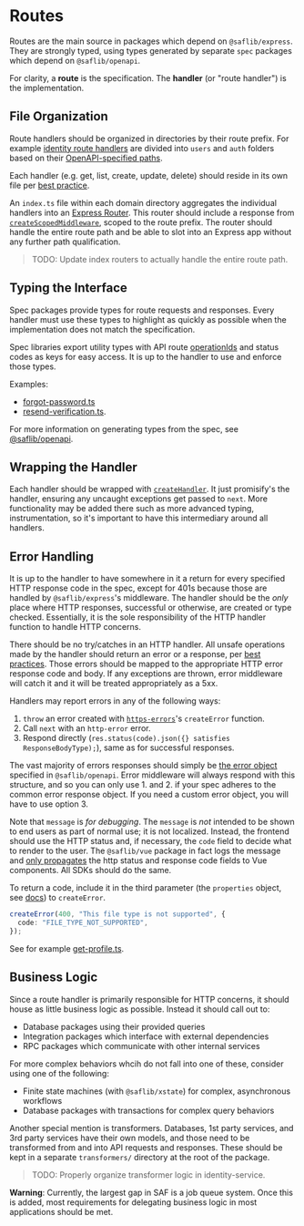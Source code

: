 # Routes

Routes are the main source in packages which depend on `@saflib/express`. They are strongly typed, using types generated by separate `spec` packages which depend on `@saflib/openapi`.

For clarity, a **route** is the specification. The **handler** (or "route handler") is the implementation.

## File Organization

Route handlers should be organized in directories by their route prefix. For example [identity route handlers](https://github.com/sderickson/saflib/tree/f1864114bbd38b20996ea0dfe486767dff42d3b2/identity/identity-service/routes) are divided into `users` and `auth` folders based on their [OpenAPI-specified paths](https://github.com/sderickson/saflib/blob/f1864114bbd38b20996ea0dfe486767dff42d3b2/identity/identity-spec/openapi.yaml).

Each handler (e.g. get, list, create, update, delete) should reside in its own file per [best practice](../../best-practices.md#keep-files-small).

An `index.ts` file within each domain directory aggregates the individual handlers into an [Express Router](https://expressjs.com/en/5x/api.html#router). This router should include a response from [`createScopedMiddleware`](http://docs.saf-demo.online/express/docs/ref/functions/createScopedMiddleware.html), scoped to the route prefix. The router should handle the entire route path and be able to slot into an Express app without any further path qualification.

> TODO: Update index routers to actually handle the entire route path.

## Typing the Interface

Spec packages provide types for route requests and responses. Every handler must use these types to highlight as quickly as possible when the implementation does not match the specification.

Spec libraries export utility types with API route [operationIds](https://swagger.io/docs/specification/v3_0/paths-and-operations/#operationid) and status codes as keys for easy access. It is up to the handler to use and enforce those types.

Examples:

- [forgot-password.ts](https://github.com/sderickson/saflib/blob/37d619bf41fe2922880dee7483b9fb9690d2ee1b/identity/identity-service/routes/auth/forgot-password.ts)
- [resend-verification.ts](https://github.com/sderickson/saflib/blob/2025-08-13-update-docs/identity/identity-service/routes/auth/resend-verification.ts).

For more information on generating types from the spec, see [@saflib/openapi](../../openapi/docs/01-overview.md).

## Wrapping the Handler

Each handler should be wrapped with [`createHandler`](https://github.com/sderickson/saflib/blob/6070cd5d0bb8d44b7114c0b7dd9b318bd9b1de4a/express/src/handler.ts). It just promisify's the handler, ensuring any uncaught exceptions get passed to `next`. More functionality may be added there such as more advanced typing, instrumentation, so it's important to have this intermediary around all handlers.

## Error Handling

It is up to the handler to have somewhere in it a return for every specified HTTP response code in the spec, except for 401s because those are handled by `@saflib/express`'s middleware. The handler should be the _only_ place where HTTP responses, successful or otherwise, are created or type checked. Essentially, it is the sole responsibility of the HTTP handler function to handle HTTP concerns.

There should be no try/catches in an HTTP handler. All unsafe operations made by the handler should return an error or a response, per [best practices](../../best-practices.md#return-errors). Those errors should be mapped to the appropriate HTTP error response code and body. If any exceptions are thrown, error middleware will catch it and it will be treated appropriately as a 5xx.

Handlers may report errors in any of the following ways:

1. `throw` an error created with [`https-errors`](https://www.npmjs.com/package/http-errors)'s `createError` function.
2. Call `next` with an `http-error` error.
3. Respond directly (`res.status(code).json({} satisfies ResponseBodyType);`), same as for successful responses.

The vast majority of errors responses should simply be [the error object](https://github.com/sderickson/saflib/blob/37d619bf41fe2922880dee7483b9fb9690d2ee1b/openapi/schemas/error.yaml) specified in `@saflib/openapi`. Error middleware will always respond with this structure, and so you can only use 1. and 2. if your spec adheres to the common error response object. If you need a custom error object, you will have to use option 3.

Note that `message` is _for debugging_. The `message` is _not_ intended to be shown to end users as part of normal use; it is not localized. Instead, the frontend should use the HTTP status and, if necessary, the `code` field to decide what to render to the user. The `@saflib/vue` package in fact logs the message and [only propagates](https://github.com/sderickson/saflib/blob/e75a8597ae497ea8d422dab1a1e96f41792b85ba/vue-spa/src/tanstack.ts#L63-L67) the http status and response code fields to Vue components. All SDKs should do the same.

To return a code, include it in the third parameter (the `properties` object, see [docs](https://www.npmjs.com/package/http-errors#createerrorstatus-message-properties)) to `createError`.

```ts
createError(400, "This file type is not supported", {
  code: "FILE_TYPE_NOT_SUPPORTED",
});
```

See for example [get-profile.ts](https://github.com/sderickson/saflib/blob/37d619bf41fe2922880dee7483b9fb9690d2ee1b/identity/identity-service/routes/auth/get-profile.ts).

## Business Logic

Since a route handler is primarily responsible for HTTP concerns, it should house as little business logic as possible. Instead it should call out to:

- Database packages using their provided queries
- Integration packages which interface with external dependencies
- RPC packages which communicate with other internal services

For more complex behaviors whcih do not fall into one of these, consider using one of the following:

- Finite state machines (with `@saflib/xstate`) for complex, asynchronous workflows
- Database packages with transactions for complex query behaviors

Another special mention is transformers. Databases, 1st party services, and 3rd party services have their own models, and those need to be transformed from and into API requests and responses. These should be kept in a separate `transformers/` directory at the root of the package.

> TODO: Properly organize transformer logic in identity-service.

**Warning**: Currently, the largest gap in SAF is a job queue system. Once this is added, most requirements for delegating business logic in most applications should be met.
